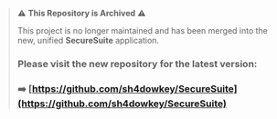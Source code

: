 > ⚠️ **This Repository is Archived** ⚠️
>
> This project is no longer maintained and has been merged into the new, unified **SecureSuite** application.
>
> ### Please visit the new repository for the latest version:
> ### ➡️ [https://github.com/sh4dowkey/SecureSuite](https://github.com/sh4dowkey/SecureSuite)
